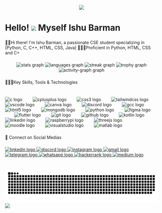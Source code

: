 <div align="center">
  <img height="200" src="https://i.giphy.com/media/v1.Y2lkPTc5MGI3NjExYXVuZzM0NHVta215YTMzazA4ZWN6enM0dnY1aGRkeXR1ankyYmtoayZlcD12MV9pbnRlcm5hbF9naWZfYnlfaWQmY3Q9Zw/vmkqbEv2oWPCwyxsQX/giphy.gif"  />
</div>

###

<h1 align="left">Hello! <img src="https://emojis.slackmojis.com/emojis/images/1577305505/7373/hand_wave.gif?1577305505" width="50" /> Myself Ishu Barman</h1>

###

<p align="left">👦🏻Hi there! I'm Ishu Barman, a passionate CSE student specializing in [Python, C, C++, HTML, CSS, Java] 🧑🏻‍💻Proficient in Python, HTML, CSS and C+</p>

###

<div align="center">
  <img src="https://github-readme-stats.vercel.app/api?username=ishubarman7&hide_title=false&hide_rank=false&show_icons=true&include_all_commits=true&count_private=true&disable_animations=false&theme=radical&locale=en&hide_border=false&order=1" height="150" alt="stats graph"  />
  <img src="https://github-readme-stats.vercel.app/api/top-langs?username=ishubarman7&locale=en&hide_title=false&layout=compact&card_width=320&langs_count=6&theme=radical&hide_border=false&order=2" height="149" alt="languages graph"  />
  <img src="https://streak-stats.demolab.com?user=ishubarman7&locale=en&mode=weekly&theme=radical&hide_border=false&border_radius=5&order=3" height="280" alt="streak graph"  />
  <img src="https://github-profile-trophy.vercel.app?username=ishubarman7&theme=radical&column=8&row=1&margin-w=8&margin-h=0&no-bg=false&no-frame=false&order=4" height="150" alt="trophy graph"  />
  <img src="https://github-readme-activity-graph.vercel.app/graph?username=ishubarman7&radius=16&theme=redical&area=true&order=5&hide_border=false&hide_title=true" height="299" alt="activity-graph graph"  />
</div>

###

<p align="left">👨🏻‍💻Key Skills, Tools & Technologies</p>

###

<br clear="both">

<div align="left">
  <img src="https://cdn.jsdelivr.net/gh/devicons/devicon/icons/c/c-original.svg" height="40" alt="c logo"  />
  <img width="26" />
  <img src="https://cdn.jsdelivr.net/gh/devicons/devicon/icons/cplusplus/cplusplus-original.svg" height="40" alt="cplusplus logo"  />
  <img width="26" />
  <img src="https://cdn.jsdelivr.net/gh/devicons/devicon/icons/css3/css3-original.svg" height="40" alt="css3 logo"  />
  <img width="26" />
  <img src="https://skillicons.dev/icons?i=tailwind" height="40" alt="tailwindcss logo"  />
  <img width="26" />
  <img src="https://skillicons.dev/icons?i=vscode" height="40" alt="vscode logo"  />
  <img width="26" />
  <img src="https://cdn.simpleicons.org/canva/00C4CC" height="40" alt="canva logo"  />
  <img width="26" />
  <img src="https://skillicons.dev/icons?i=discord" height="40" alt="discord logo"  />
  <img width="26" />
  <img src="https://cdn.jsdelivr.net/gh/devicons/devicon/icons/gcc/gcc-original.svg" height="40" alt="gcc logo"  />
  <img width="26" />
  <img src="https://cdn.jsdelivr.net/gh/devicons/devicon/icons/html5/html5-original.svg" height="40" alt="html5 logo"  />
  <img width="26" />
  <img src="https://cdn.jsdelivr.net/gh/devicons/devicon/icons/mongodb/mongodb-original.svg" height="40" alt="mongodb logo"  />
  <img width="26" />
  <img src="https://cdn.jsdelivr.net/gh/devicons/devicon/icons/python/python-original.svg" height="40" alt="python logo"  />
  <img width="26" />
  <img src="https://cdn.jsdelivr.net/gh/devicons/devicon/icons/figma/figma-original.svg" height="40" alt="figma logo"  />
  <img width="26" />
  <img src="https://cdn.jsdelivr.net/gh/devicons/devicon/icons/flutter/flutter-original.svg" height="40" alt="flutter logo"  />
  <img width="26" />
  <img src="https://cdn.jsdelivr.net/gh/devicons/devicon/icons/git/git-original.svg" height="40" alt="git logo"  />
  <img width="26" />
  <img src="https://cdn.jsdelivr.net/gh/devicons/devicon/icons/github/github-original-wordmark.svg" height="40" alt="github logo"  />
  <img width="26" />
  <img src="https://cdn.jsdelivr.net/gh/devicons/devicon/icons/kotlin/kotlin-original.svg" height="40" alt="kotlin logo"  />
  <img width="26" />
  <img src="https://cdn.jsdelivr.net/gh/devicons/devicon/icons/linkedin/linkedin-original.svg" height="40" alt="linkedin logo"  />
  <img width="26" />
  <img src="https://cdn.jsdelivr.net/gh/devicons/devicon/icons/raspberrypi/raspberrypi-original.svg" height="40" alt="raspberrypi logo"  />
  <img width="26" />
  <img src="https://cdn.jsdelivr.net/gh/devicons/devicon/icons/threejs/threejs-original-wordmark.svg" height="40" alt="threejs logo"  />
  <img width="26" />
  <img src="https://cdn.jsdelivr.net/gh/devicons/devicon/icons/moodle/moodle-original.svg" height="40" alt="moodle logo"  />
  <img width="26" />
  <img src="https://cdn.jsdelivr.net/gh/devicons/devicon/icons/visualstudio/visualstudio-plain.svg" height="40" alt="visualstudio logo"  />
  <img width="26" />
  <img src="https://cdn.jsdelivr.net/gh/devicons/devicon/icons/matlab/matlab-original.svg" height="40" alt="matlab logo"  />
</div>

###

<p align="left">🤝 Connect on Social Medias</p>

###

<div align="left">
  <a href="https://www.linkedin.com/in/ishubarman7/" target="_blank">
    <img src="https://raw.githubusercontent.com/maurodesouza/profile-readme-generator/master/src/assets/icons/social/linkedin/default.svg" width="101" height="40" alt="linkedin logo"  />
  </a>
  <a href="http://discordapp.com/users/866516979728646154" target="_blank">
    <img src="https://raw.githubusercontent.com/maurodesouza/profile-readme-generator/master/src/assets/icons/social/discord/default.svg" width="101" height="40" alt="discord logo"  />
  </a>
  <a href="https://www.instagram.com/stories/ishu.barman.7/" target="_blank">
    <img src="https://raw.githubusercontent.com/maurodesouza/profile-readme-generator/master/src/assets/icons/social/instagram/default.svg" width="101" height="40" alt="instagram logo"  />
  </a>
  <a href="https://mail.google.com/mail/u/0/#inbox?compose=CllgCJZbhvHwGgPvLsXgdZFJXFtngPWJQnhJHPxsDQqTDxQMhLltJWplPvDjWnmrhWBnqlZznQq" target="_blank">
    <img src="https://raw.githubusercontent.com/maurodesouza/profile-readme-generator/master/src/assets/icons/social/gmail/default.svg" width="101" height="40" alt="gmail logo"  />
  </a>
  <a href="https://t.me/Ishubarman7" target="_blank">
    <img src="https://raw.githubusercontent.com/maurodesouza/profile-readme-generator/master/src/assets/icons/social/telegram/default.svg" width="101" height="40" alt="telegram logo"  />
  </a>
  <a href="https://api.whatsapp.com/send?phone=919693531421" target="_blank">
    <img src="https://raw.githubusercontent.com/maurodesouza/profile-readme-generator/master/src/assets/icons/social/whatsapp/default.svg" width="101" height="40" alt="whatsapp logo"  />
  </a>
  <a href="https://www.hackerrank.com/profile/ishubarman7" target="_blank">
    <img src="https://raw.githubusercontent.com/maurodesouza/profile-readme-generator/master/src/assets/icons/social/hackerrank/default.svg" width="101" height="40" alt="hackerrank logo"  />
  </a>
  <a href="https://medium.com/@ishubarman7" target="_blank">
    <img src="https://raw.githubusercontent.com/maurodesouza/profile-readme-generator/master/src/assets/icons/social/medium/default.svg" width="101" height="40" alt="medium logo"  />
  </a>
</div>

###

<br clear="both">

<picture>
  <source
    media="(prefers-color-scheme: dark)"
    srcset="https://raw.githubusercontent.com/platane/snk/output/github-contribution-grid-snake-dark.svg"
  />
  <source
    media="(prefers-color-scheme: light)"
    srcset="https://raw.githubusercontent.com/platane/snk/output/github-contribution-grid-snake.svg"
  />
  <img
    alt="github contribution grid snake animation"
    src="https://raw.githubusercontent.com/platane/snk/output/github-contribution-grid-snake.svg"
  />
</picture>

<br clear="both">

<img align="left" src="https://visitor-badge.laobi.icu/badge?page_id=ishubarman7.ishubarman7&right_color=coral"  />

###
